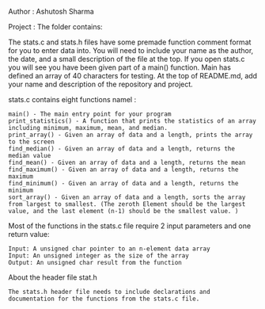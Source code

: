 Author : Ashutosh Sharma

Project :
The folder contains:

The stats.c and stats.h files have some premade function comment format for you to enter data into. You will need to include your name as the author, the date, and a small description of the file at the top. If you open stats.c you will see you have been given part of a main() function. Main has defined an array of 40 characters for testing. At the top of README.md, add your name and description of the repository and project.

stats.c contains  eight functions namel :

    main() - The main entry point for your program
    print_statistics() - A function that prints the statistics of an array including minimum, maximum, mean, and median.
    print_array() - Given an array of data and a length, prints the array to the screen
    find_median() - Given an array of data and a length, returns the median value
    find_mean() - Given an array of data and a length, returns the mean
    find_maximum() - Given an array of data and a length, returns the maximum
    find_minimum() - Given an array of data and a length, returns the minimum
    sort_array() - Given an array of data and a length, sorts the array from largest to smallest. (The zeroth Element should be the largest value, and the last element (n-1) should be the smallest value. )

Most of the functions in the stats.c file require 2 input parameters and one return value:

    Input: A unsigned char pointer to an n-element data array
    Input: An unsigned integer as the size of the array
    Output: An unsigned char result from the function

About the header file stat.h

    The stats.h header file needs to include declarations and documentation for the functions from the stats.c file.
